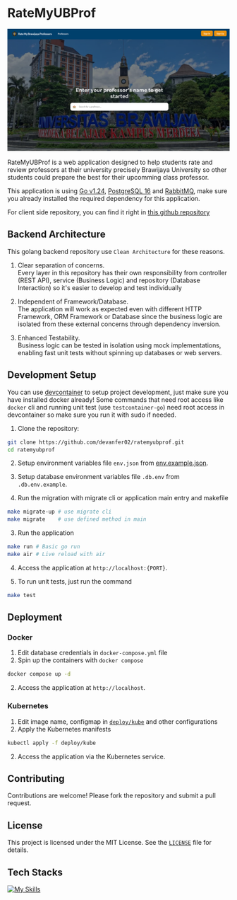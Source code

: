 

# RateMyUBProf

![img](https://raw.githubusercontent.com/devanfer02/ratemyubprof-client/refs/heads/master/public/assets/view.png)

RateMyUBProf is a web application designed to help students rate and review professors at their university precisely Brawijaya University so other students could prepare the best for their upcomming class professor.

This application is using [Go v1.24](https://tip.golang.org/doc/go1.24), [PostgreSQL 16](https://www.postgresql.org/) and [RabbitMQ](https://www.rabbitmq.com/docs/download), make sure you already installed the required dependency for this application.

For client side repository, you can find it right in [this github repository](https://github.com/devanfer02/ratemyubprof-client)

## Backend Architecture

This golang backend repository use `Clean Architecture` for these reasons. 

1. Clear separation of concerns.   
    Every layer in this repository has their own responsibility from controller (REST API), service (Business Logic) and repository (Database Interaction) so it's easier to develop and test individually

2. Independent of Framework/Database.  
    The application will work as expected even with different HTTP Framework, ORM Framework or Database since the business logic are isolated from these external concerns through dependency inversion.

3. Enhanced Testability.   
    Business logic can be tested in isolation using mock implementations, enabling fast unit tests without spinning up databases or web servers.

## Development Setup

You can use [devcontainer](https://docs.github.com/en/codespaces/setting-up-your-project-for-codespaces/adding-a-dev-container-configuration/introduction-to-dev-containers) to setup project development, just make sure you have installed docker already! Some commands that need root access like `docker` cli and running unit test (use `testcontainer-go`) need root access in devcontainer so make sure you run it with sudo if needed. 

1. Clone the repository:
```zsh
git clone https://github.com/devanfer02/ratemyubprof.git
cd ratemyubprof
```

2. Setup environment variables file `env.json` from [env.example.json](./env.example.json).

3. Setup database environment variables file `.db.env` from `.db.env.example`.

3. Run the migration with migrate cli or application main entry and makefile

```zsh
make migrate-up # use migrate cli
make migrate    # use defined method in main 
```

3. Run the application

```zsh
make run # Basic go run
make air # Live reload with air
```
   
4. Access the application at `http://localhost:{PORT}`.

5. To run unit tests, just run the command
```zsh
make test
```

## Deployment

### Docker
1. Edit database credentials in `docker-compose.yml` file
2. Spin up the containers with `docker compose`
```zsh
docker compose up -d
```

2. Access the application at `http://localhost`.

### Kubernetes
1. Edit image name, configmap in [`deploy/kube`](./deploy/kube/) and other configurations
1. Apply the Kubernetes manifests
```zsh
kubectl apply -f deploy/kube
```

2. Access the application via the Kubernetes service.

## Contributing

Contributions are welcome! Please fork the repository and submit a pull request.

## License

This project is licensed under the MIT License. See the [`LICENSE`](./LICENSE) file for details.

## Tech Stacks

[![My Skills](https://skillicons.dev/icons?i=golang,nginx,docker,kubernetes,postgres,rabbitmq)](https://skillicons.dev) 